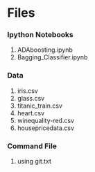 # Files

### Ipython Notebooks
1. ADAboosting.ipynb
2. Bagging_Classifier.ipynb

### Data
1. iris.csv
2. glass.csv
3. titanic_train.csv
4. heart.csv
5. winequality-red.csv
6. housepricedata.csv

### Command File
1. using git.txt
